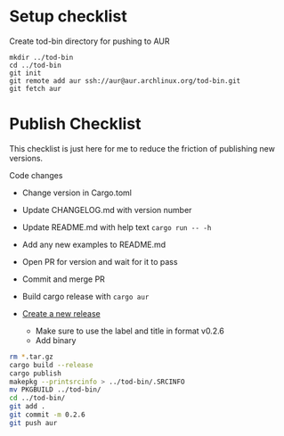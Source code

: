 # Setup checklist

Create tod-bin directory for pushing to AUR
```
mkdir ../tod-bin
cd ../tod-bin
git init
git remote add aur ssh://aur@aur.archlinux.org/tod-bin.git
git fetch aur
```

# Publish Checklist

This checklist is just here for me to reduce the friction of publishing new versions.

Code changes

- Change version in Cargo.toml
- Update CHANGELOG.md with version number
- Update README.md with help text `cargo run -- -h`
- Add any new examples to README.md
- Open PR for version and wait for it to pass
- Commit and merge PR

- Build cargo release with `cargo aur`
- [Create a new release](https://github.com/alanvardy/tod/releases/new)
  - Make sure to use the label and title in format v0.2.6
  - Add binary

```bash
rm *.tar.gz
cargo build --release
cargo publish
makepkg --printsrcinfo > ../tod-bin/.SRCINFO
mv PKGBUILD ../tod-bin/
cd ../tod-bin/
git add .
git commit -m 0.2.6
git push aur
```
